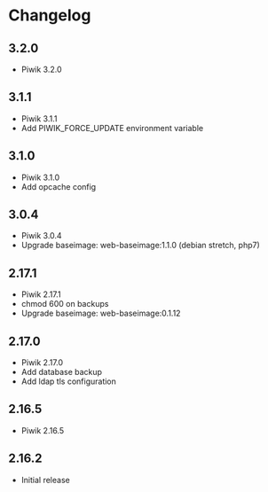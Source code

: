 # Changelog

## 3.2.0
  - Piwik 3.2.0

## 3.1.1
  - Piwik 3.1.1
  - Add PIWIK_FORCE_UPDATE environment variable

## 3.1.0
  - Piwik 3.1.0
  - Add opcache config

## 3.0.4
  - Piwik 3.0.4
  - Upgrade baseimage: web-baseimage:1.1.0 (debian stretch, php7)

## 2.17.1
  - Piwik 2.17.1
  - chmod 600 on backups
  - Upgrade baseimage: web-baseimage:0.1.12

## 2.17.0
  - Piwik 2.17.0
  - Add database backup
  - Add ldap tls configuration

## 2.16.5
  - Piwik 2.16.5

## 2.16.2
  - Initial release
